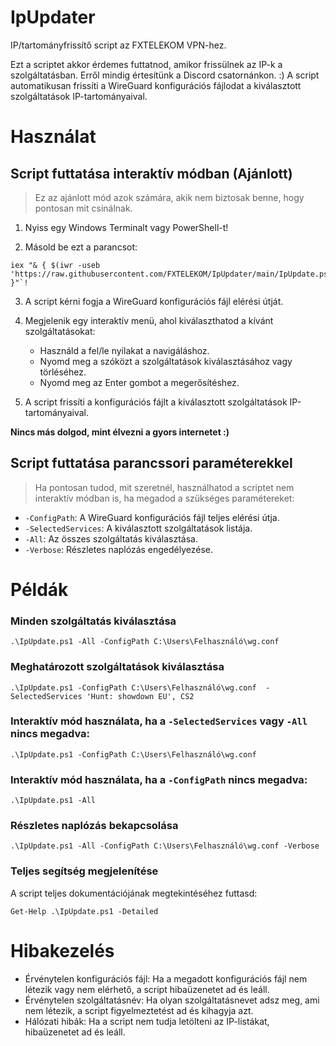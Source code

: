 # IpUpdater

IP/tartományfrissítő script az FXTELEKOM VPN-hez.

Ezt a scriptet akkor érdemes futtatnod, amikor frissülnek az IP-k a szolgáltatásban.
Erről mindig értesítünk a Discord csatornánkon. :)
A script automatikusan frissíti a WireGuard konfigurációs fájlodat a kiválasztott szolgáltatások IP-tartományaival.

# Használat

## Script futtatása interaktív módban (Ajánlott)

> Ez az ajánlott mód azok számára, akik nem biztosak benne, hogy pontosan mit csinálnak.

1. Nyiss egy Windows Terminalt vagy PowerShell-t!

2. Másold be ezt a parancsot:

 ```shell
iex "& { $(iwr -useb 'https://raw.githubusercontent.com/FXTELEKOM/IpUpdater/main/IpUpdate.ps1') }"`!
 ```

3. A script kérni fogja a WireGuard konfigurációs fájl elérési útját.

4. Megjelenik egy interaktív menü, ahol kiválaszthatod a kívánt szolgáltatásokat:
    - Használd a fel/le nyilakat a navigáláshoz.
    - Nyomd meg a szóközt a szolgáltatások kiválasztásához vagy törléséhez.
    - Nyomd meg az Enter gombot a megerősítéshez.
5. A script frissíti a konfigurációs fájlt a kiválasztott szolgáltatások IP-tartományaival.

**Nincs más dolgod, mint élvezni a gyors internetet :)**

## Script futtatása parancssori paraméterekkel

> Ha pontosan tudod, mit szeretnél, használhatod a scriptet nem interaktív módban is, ha megadod a szükséges
> paramétereket:

- `-ConfigPath`: A WireGuard konfigurációs fájl teljes elérési útja.
- `-SelectedServices`: A kiválasztott szolgáltatások listája.
- `-All`: Az összes szolgáltatás kiválasztása.
- `-Verbose`: Részletes naplózás engedélyezése.

# Példák

### Minden szolgáltatás kiválasztása

```shell
.\IpUpdate.ps1 -All -ConfigPath C:\Users\Felhasználó\wg.conf
```

### Meghatározott szolgáltatások kiválasztása

```shell
.\IpUpdate.ps1 -ConfigPath C:\Users\Felhasználó\wg.conf  -SelectedServices 'Hunt: showdown EU', CS2
```

### Interaktív mód használata, ha a `-SelectedServices` vagy `-All` nincs megadva:

```shell
.\IpUpdate.ps1 -ConfigPath C:\Users\Felhasználó\wg.conf 
```

### Interaktív mód használata, ha a `-ConfigPath` nincs megadva:

```shell
.\IpUpdate.ps1 -All
```

### Részletes naplózás bekapcsolása

```shell
.\IpUpdate.ps1 -All -ConfigPath C:\Users\Felhasználó\wg.conf -Verbose
```

### Teljes segítség megjelenítése

A script teljes dokumentációjának megtekintéséhez futtasd:

```shell
Get-Help .\IpUpdate.ps1 -Detailed
```

# Hibakezelés

- Érvénytelen konfigurációs fájl: Ha a megadott konfigurációs fájl nem létezik vagy nem elérhető, a script hibaüzenetet
  ad és leáll.
- Érvénytelen szolgáltatásnév: Ha olyan szolgáltatásnevet adsz meg, ami nem létezik, a script figyelmeztetést ad és
  kihagyja azt.
- Hálózati hibák: Ha a script nem tudja letölteni az IP-listákat, hibaüzenetet ad és leáll.